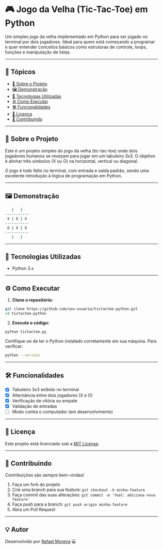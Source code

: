 # 🎮 Jogo da Velha (Tic-Tac-Toe) em Python

Um simples jogo da velha implementado em Python para ser jogado no terminal por dois jogadores. Ideal para quem está começando a programar e quer entender conceitos básicos como estruturas de controle, loops, funções e manipulação de listas.

---

## 📌 Tópicos

- [🧠 Sobre o Projeto](#-sobre-o-projeto)
- [🖼️ Demonstração](#-demonstração)
- [🚀 Tecnologias Utilizadas](#-tecnologias-utilizadas)
- [⚙️ Como Executar](#️-como-executar)
- [🛠️ Funcionalidades](#️-funcionalidades)
- [📄 Licença](#-licença)
- [🤝 Contribuindo](#-contribuindo)

---

## 🧠 Sobre o Projeto

Este é um projeto simples do jogo da velha (tic-tac-toe) onde dois jogadores humanos se revezam para jogar em um tabuleiro 3x3. O objetivo é alinhar três símbolos (X ou O) na horizontal, vertical ou diagonal.

O jogo é todo feito no terminal, com entrada e saída padrão, sendo uma excelente introdução à lógica de programação em Python.

---

## 🖼️ Demonstração

```bash
   |   |
-----------
 X | O | X
-----------
 O | X | O
-----------
   |   |
```

---

## 🚀 Tecnologias Utilizadas

- Python 3.x

---

## ⚙️ Como Executar

1. **Clone o repositório:**

```bash
git clone https://github.com/seu-usuario/tictactoe-python.git
cd tictactoe-python
```

2. **Execute o código:**

```bash
python tictactoe.py
```

Certifique-se de ter o Python instalado corretamente em sua máquina. Para verificar:

```bash
python --version
```

---

## 🛠️ Funcionalidades

- [x] Tabuleiro 3x3 exibido no terminal
- [x] Alternância entre dois jogadores (X e O)
- [x] Verificação de vitória ou empate
- [x] Validação de entradas
- [ ] Modo contra o computador (em desenvolvimento)

---

## 📄 Licença

Este projeto está licenciado sob a [MIT License](LICENSE).

---

## 🤝 Contribuindo

Contribuições são sempre bem-vindas!

1. Faça um fork do projeto
2. Crie uma branch para sua feature: `git checkout -b minha-feature`
3. Faça commit das suas alterações: `git commit -m 'feat: adiciona nova feature'`
4. Faça push para a branch: `git push origin minha-feature`
5. Abra um Pull Request

---

## 💡 Autor

Desenvolvido por [Rafael Moreira](https://github.com/rafaelmoreirax) 💻
